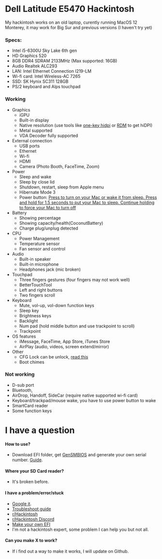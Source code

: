# Dell Latitude E5470 Hackintosh
My hackintosh works on an old laptop, curently running MacOS 12 Monterey, it may work for Big Sur and previous versions (I haven't try yet)
### Specs:
- Intel i5-6300U Sky Lake 6th gen
- HD Graphics 520
- 8GB DDR4 SDRAM 2133MHz (Max supported: 16GB)
- Audio Realtek ALC293
- LAN: Intel Ethernet Connection I219-LM
- Wi-fi card: Intel Wireless-AC 7265
- SSD: SK Hynix SC311 128GB
- PS/2 keyboard and Alps touchpad
### Working
- Graphics
	- iGPU
	- Built-in display
	- Native resolution (use tools like [one-key hidpi](https://github.com/xzhih/one-key-hidpi) or [RDM](https://github.com/avibrazil/RDM) to get hiDPI)
	- Metal supported
	- VDA Decoder fully supported
- External connection
	- USB ports
	- Ethernet
	- Wi-fi
	- HDMI
	- Camera (Photo Booth, FaceTime, Zoom)
- Power
	- Sleep and wake
	- Sleep by close lid
	- Shutdown, restart, sleep from Apple menu
	- Hibernate Mode 3
	- Power button: [Press to turn on your Mac or wake it from sleep. Press and hold for 1.5 seconds to put your Mac to sleep. Continue holding to force your Mac to turn off](https://support.apple.com/en-us/HT201236#sleep)
- Battery
	- Showing percentage
	- Showing capacity/health(CoconutBattery)
	- Charge plug/unplug detected
- CPU 
	- Power Management
	- Temperature sensor
	- Fan sensor and control
- Audio
	- Built-in speaker
	- Built-in microphone
	- Headphones jack (mic broken)
- Touchpad
	- Three fingers gestures (four fingers may not work well)
	- BetterTouchTool
	- Left and right buttons
	- Two fingers scroll
- Keyboard
	- Mute, vol-up, vol-down function keys
 	- Sleep key
	- Brightness keys
	- Backlight
	- Num pad (hold middle button and use trackpoint to scroll)
	- Trackpoint
- OS features
	- iMessage, FaceTime, App Store, iTunes Store
	- AirPlay (audio, videos, screen extend/mirror)
- Other
	- CFG Lock can be unlock, [read this](https://dortania.github.io/OpenCore-Post-Install/misc/msr-lock.html#disabling-cfg-lock)
	- Boot chimes
### Not working
- D-sub port
- Bluetooth, 
- AirDrop, Handoff, SideCar (require native supported wi-fi card)
- Keyboard/trackpad/mouse wake, you have to use power button to wake
- SmartCard reader
- Some function keys
# I have a question
#### How to use?
- Download EFI folder, get [GenSMBIOS](https://github.com/corpnewt/GenSMBIOS) and generate your own serial number. [Guide](https://dortania.github.io/OpenCore-Install-Guide/config-laptop.plist/skylake.html#platforminfo).
#### Where your SD Card reader?
- It's broken before.
#### I have a problem/error/stuck
- [Google it](https://www.google.com).
- [Troubleshoot guide](https://dortania.github.io/OpenCore-Install-Guide/troubleshooting/troubleshooting.html)
- [r/Hackintosh](https://www.reddit.com/r/hackintosh/)
- [r/Hackintosh Discord](https://discord.gg/u8V7N5C)
- [Make your own EFI](https://dortania.github.io/OpenCore-Install-Guide/prerequisites.html)
- I'm not a hackintosh expert, some problem I can help you but not all.
#### Can you make X to work?
- If i find out a way to make it works, I will update on Github.
 
